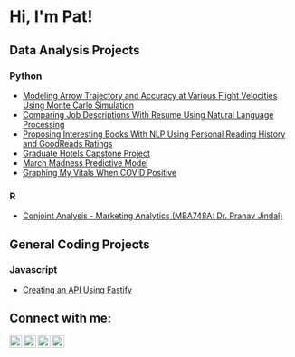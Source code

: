 <h1>Hi, I'm Pat!</h1>

<h2>Data Analysis Projects</h2>

<h3>Python</h3>

- [Modeling Arrow Trajectory and Accuracy at Various Flight Velocities Using Monte Carlo Simulation](https://github.com/pattywhack3589/ArrowTrajectory)
- [Comparing Job Descriptions With Resume Using Natural Language Processing](https://github.com/pattywhack3589/job_fit_nlp)
- [Proposing Interesting Books With NLP Using Personal Reading History and GoodReads Ratings](https://github.com/pattywhack3589/ArrowTrajectory)
- [Graduate Hotels Capstone Project](https://github.com/pattywhack3589/ArrowTrajectory)
- [March Madness Predictive Model](https://github.com/pattywhack3589/ArrowTrajectory)
- [Graphing My Vitals When COVID Positive](https://github.com/pattywhack3589/ArrowTrajectory)

<h3>R</h3>

- [Conjoint Analysis - Marketing Analytics (MBA748A: Dr. Pranav Jindal)](https://github.com/joshmadakor1/EncrypterPOC)

<h2>General Coding Projects</h2>

<h3>Javascript</h3>

- [Creating an API Using Fastify](https://github.com/pattywhack3589/fastifty_api_practice)

<h2>Connect with me:</h2>

[<img align="left" alt="JoshMadakor | YouTube" width="22px" src="https://cdn.jsdelivr.net/npm/simple-icons@v3/icons/youtube.svg" />][youtube]
[<img align="left" alt="JoshMadakor | Twitter" width="22px" src="https://cdn.jsdelivr.net/npm/simple-icons@v3/icons/twitter.svg" />][twitter]
[<img align="left" alt="JoshMadakor | LinkedIn" width="22px" src="https://cdn.jsdelivr.net/npm/simple-icons@v3/icons/linkedin.svg" />][linkedin]
[<img align="left" alt="JoshMadakor | Instagram" width="22px" src="https://cdn.jsdelivr.net/npm/simple-icons@v3/icons/instagram.svg" />][instagram]

[twitter]: https://twitter.com/joshmadakor
[youtube]: https://www.youtube.com/c/joshmadakor
[instagram]: https://www.instagram.com/joshmadakor/
[linkedin]: https://www.linkedin.com/in/pat-ryan-smith

<!--
**joshmadakor1/joshmadakor1** is a ✨ _special_ ✨ repository because its `README.md` (this file) appears on your GitHub profile.

Here are some ideas to get you started:

- 🔭 I’m currently working on ...
- 🌱 I’m currently learning ...
- 👯 I’m looking to collaborate on ...
- 🤔 I’m looking for help with ...
- 💬 Ask me about ...
- 📫 How to reach me: ...
- 😄 Pronouns: ...
- ⚡ Fun fact: ...
-->
